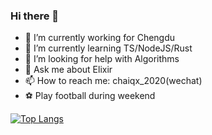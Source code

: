 ### Hi there 👋

- 🔭 I’m currently working for Chengdu 
- 🌱 I’m currently learning TS/NodeJS/Rust
- 🤔 I’m looking for help with Algorithms
- 💬 Ask me about Elixir
- 📫 How to reach me: chaiqx_2020(wechat)
- ⚽️ Play football during weekend 

<!-- [![Anurag's github stats](https://github-readme-stats.vercel.app/api?username=caicaishmily&show_icons=true&theme=blue-green)](https://github.com/anuraghazra/github-readme-stats) -->

[![Top Langs](https://github-readme-stats.vercel.app/api/top-langs/?username=caicaishmily&layout=compact)](https://github.com/anuraghazra/github-readme-stats)
